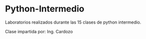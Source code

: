 # Python-Intermedio
Laboratorios realizados durante las 15 clases de python intermedio.

Clase impartida por: Ing. Cardozo
